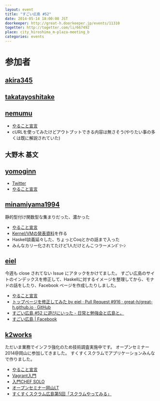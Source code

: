 ```yaml
---
layout: event
title: "すごい広島 #52"
date: 2014-05-14 18:00:00 JST
doorkeeper: http://great-h.doorkeeper.jp/events/11310
togetter: http://togetter.com/li/667492
place: city_hiroshima_m-plaza-meeting_b
categories: events
---
```


# 参加者


## [akira345](https://github.com/akira345)


## [takatayoshitake](http://twitter.com/takatayoshitake)


## [nemumu](https://github.com/nemumu)

* [やること宣言](https://github.com/great-h/great-h.github.io/issues/911)
* cURLを使ってみたけどアウトプットできる内容は無さそう(やりたい事の多くは既に解説されていた)


## 大野木 基文


## [yomoginn](https://github.com/yomoginn)

* [Twitter](https://twitter.com/moriyomogi/status/466547614796627968)
* [やること宣言](https://github.com/great-h/great-h.github.io/issues/909)


## [minamiyama1994](https://github.com/minamiyama1994)

静的型付け関数型な集まりだった、濃かった

* [やること宣言](https://github.com/great-h/great-h.github.io/issues/906)
* [Kernel/VMの発表資料](https://docs.google.com/presentation/d/19CqtAnfRbwrNQcGQZ1QLtB7ylOUzeZ91URk6iFGBENk/edit?usp=sharing)を作る
* Haskell談義延々した、ちょっとCoqとかの話まで入った
* みんなカリー化されてたけど1人だけとんこつラーメンﾎﾟﾂｰﾝ


## [eiel](http://eiel.info/)

今週も close されてない Issue にアタックをかけてました。
すごい広島のサイトのインデックスを修正して、Haskellに対するイメージを整理してから、モナドの話をしたり、Facebook ページを作成したりしました。

* [やること宣言](https://github.com/great-h/great-h.github.io/issues/908)
* [トップページを修正してみた by eiel · Pull Request #916 · great-h/great-h.github.io · GitHub](https://github.com/great-h/great-h.github.io/pull/916)
* [すごい広島 #52 に遊びにいった - 日常と勉強会と広島と。](http://eielh-life.tumblr.com/post/85765488823/52)
* [すごい広島 | Facebook](https://www.facebook.com/great.hiroshima)


## [k2works](https://github.com/k2works)

ただいま業務でインフラ強化のため技術調査実施中です。
オープンセミナー2014@岡山に参加してきました。
すくすくスクラムでアプリケーションみんなで作りました。

* [やること宣言](https://github.com/great-h/great-h.github.io/issues/917)
* [Vagrant入門](https://github.com/k2works/vagrant_introduction#4)
* [入門CHEF SOLO](https://github.com/k2works/chef_solo_introduction#8)
* [オープンセミナー岡山LT](http://www.slideshare.net/kakimomokuri/2014-34946008)
* [すくすくスクラム広島第5回「スクラムやってみる」](https://github.com/k2works/sukusuku)
